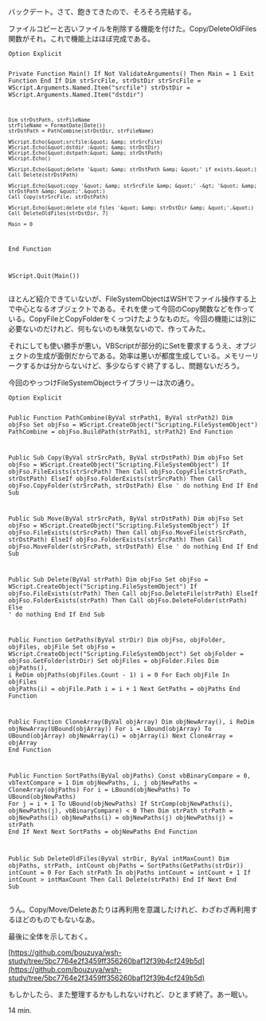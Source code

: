 バックデート。さて、飽きてきたので、そろそろ完結する。

ファイルコピーと古いファイルを削除する機能を付けた。Copy/DeleteOldFiles関数がそれ。これで機能上はほぼ完成である。

<div><script src="https://gist.github.com/3249349.js?file=rotate-backup.vbs"></script><noscript>
<pre><code>Option Explicit

Private Function Main()
    If Not ValidateArguments() Then
        Main = 1
        Exit Function
    End If
    Dim strSrcFile, strDstDir
    strSrcFile = WScript.Arguments.Named.Item(&quot;srcfile&quot;)
    strDstDir = WScript.Arguments.Named.Item(&quot;dstdir&quot;)

    Dim strDstPath, strFileName
    strFileName = FormatDate(Date())
    strDstPath = PathCombine(strDstDir, strFileName)

    WScript.Echo(&quot;srcfile:&quot; &amp; strSrcFile)
    WScript.Echo(&quot;dstdir :&quot; &amp; strDstDir)
    WScript.Echo(&quot;dstpath:&quot; &amp; strDstPath)
    WScript.Echo()

    WScript.Echo(&quot;delete '&quot; &amp; strDstPath &amp; &quot;' if exists.&quot;)
    Call Delete(strDstPath)

    WScript.Echo(&quot;copy '&quot; &amp; strSrcFile &amp; &quot;' -&gt; '&quot; &amp; strDstPath &amp; &quot;'.&quot;)
    Call Copy(strSrcFile, strDstPath)

    WScript.Echo(&quot;delete old files '&quot; &amp; strDstDir &amp; &quot;'.&quot;)
    Call DeleteOldFiles(strDstDir, 7)

    Main = 0
End Function

WScript.Quit(Main())</code></pre></noscript></div>

ほとんど紹介できていないが、FileSystemObjectはWSHでファイル操作する上で中心となるオブジェクトである。それを使って今回のCopy関数などを作っている。CopyFileとCopyFolderをくっつけたようなものだ。今回の機能には別に必要ないのだけれど、何もないのも味気ないので、作ってみた。

それにしても使い勝手が悪い。VBScriptが部分的にSetを要求するうえ、オブジェクトの生成が面倒だからである。効率は悪いが都度生成している。メモリーリークするかは分からないけど、多少ならすぐ終了するし、問題ないだろう。

今回のやっつけFileSystemObjectライブラリーは次の通り。

<div><script src="https://gist.github.com/3249393.js?file=rotate-backup-fso.vbs"></script><noscript>
<pre><code>Option Explicit

Public Function PathCombine(ByVal strPath1, ByVal strPath2)
    Dim objFso
    Set objFso = WScript.CreateObject(&quot;Scripting.FileSystemObject&quot;)
    PathCombine = objFso.BuildPath(strPath1, strPath2)
End Function

Public Sub Copy(ByVal strSrcPath, ByVal strDstPath)
    Dim objFso
    Set objFso = WScript.CreateObject(&quot;Scripting.FileSystemObject&quot;)
    If objFso.FileExists(strSrcPath) Then
        Call objFso.CopyFile(strSrcPath, strDstPath)
    ElseIf objFso.FolderExists(strSrcPath) Then
        Call objFso.CopyFolder(strSrcPath, strDstPath)
    Else
        ' do nothing
    End If
End Sub

Public Sub Move(ByVal strSrcPath, ByVal strDstPath)
    Dim objFso
    Set objFso = WScript.CreateObject(&quot;Scripting.FileSystemObject&quot;)
    If objFso.FileExists(strSrcPath) Then
        Call objFso.MoveFile(strSrcPath, strDstPath)
    ElseIf objFso.FolderExists(strSrcPath) Then
        Call objFso.MoveFolder(strSrcPath, strDstPath)
    Else
        ' do nothing
    End If
End Sub

Public Sub Delete(ByVal strPath)
    Dim objFso
    Set objFso = WScript.CreateObject(&quot;Scripting.FileSystemObject&quot;)
    If objFso.FileExists(strPath) Then
        Call objFso.DeleteFile(strPath)
    ElseIf objFso.FolderExists(strPath) Then
        Call objFso.DeleteFolder(strPath)
    Else
        ' do nothing
    End If
End Sub

Public Function GetPaths(ByVal strDir)
    Dim objFso, objFolder, objFiles, objFile
    Set objFso = WScript.CreateObject(&quot;Scripting.FileSystemObject&quot;)
    Set objFolder = objFso.GetFolder(strDir)
    Set objFiles = objFolder.Files
    Dim objPaths(), i
    ReDim objPaths(objFiles.Count - 1)
    i = 0
    For Each objFile In objFiles
        objPaths(i) = objFile.Path
        i = i + 1
    Next
    GetPaths = objPaths
End Function

Public Function CloneArray(ByVal objArray)
    Dim objNewArray(), i
    ReDim objNewArray(UBound(objArray))
    For i = LBound(objArray) To UBound(objArray)
        objNewArray(i) = objArray(i)
    Next
    CloneArray = objArray
End Function

Public Function SortPaths(ByVal objPaths)
    Const vbBinaryCompare = 0, vbTextCompare = 1
    Dim objNewPaths, i, j
    objNewPaths = CloneArray(objPaths)
    For i = LBound(objNewPaths) To UBound(objNewPaths)
        For j = i + 1 To UBound(objNewPaths)
            If StrComp(objNewPaths(i), objNewPaths(j), vbBinaryCompare) &lt; 0 Then
                Dim strPath
                strPath = objNewPaths(i)
                objNewPaths(i) = objNewPaths(j)
                objNewPaths(j) = strPath
            End If
        Next
    Next
    SortPaths = objNewPaths
End Function

Public Sub DeleteOldFiles(ByVal strDir, ByVal intMaxCount)
    Dim objPaths, strPath, intCount
    objPaths = SortPaths(GetPaths(strDir))
    intCount = 0
    For Each strPath In objPaths
        intCount = intCount + 1
        If intCount &gt; intMaxCount Then
            Call Delete(strPath)
        End If
    Next
End Sub</code></pre></noscript></div>

うん。Copy/Move/Deleteあたりは再利用を意識したけれど、わざわざ再利用するほどのものでもないなあ。

最後に全体を示しておく。

[https://github.com/bouzuya/wsh-study/tree/5bc7764e2f3459ff356260baf12f39b4cf249b5d](https://github.com/bouzuya/wsh-study/tree/5bc7764e2f3459ff356260baf12f39b4cf249b5d)

もしかしたら、また整理するかもしれないけれど、ひとまず終了。あー眠い。

14 min.
